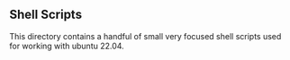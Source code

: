 ## Shell Scripts

This directory contains a handful of small very focused shell scripts used for working with ubuntu 22.04.
